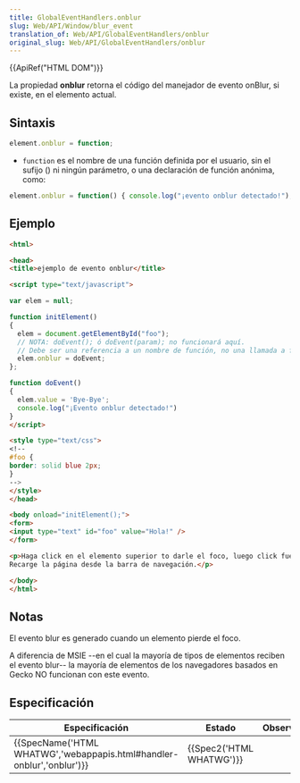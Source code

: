 ```yaml
---
title: GlobalEventHandlers.onblur
slug: Web/API/Window/blur_event
translation_of: Web/API/GlobalEventHandlers/onblur
original_slug: Web/API/GlobalEventHandlers/onblur
---
```


{{ApiRef("HTML DOM")}}

La propiedad **onblur** retorna el código del manejador de evento onBlur, si existe, en el elemento actual.

## Sintaxis

```js
element.onblur = function;
```

- `function` es el nombre de una función definida por el usuario, sin el sufijo () ni ningún parámetro, o una declaración de función anónima, como:

```js
element.onblur = function() { console.log("¡evento onblur detectado!"); };
```

## Ejemplo

```html
<html>

<head>
<title>ejemplo de evento onblur</title>

<script type="text/javascript">

var elem = null;

function initElement()
{
  elem = document.getElementById("foo");
  // NOTA: doEvent(); ó doEvent(param); no funcionará aquí.
  // Debe ser una referencia a un nombre de función, no una llamada a función.
  elem.onblur = doEvent;
};

function doEvent()
{
  elem.value = 'Bye-Bye';
  console.log("¡Evento onblur detectado!")
}
</script>

<style type="text/css">
<!--
#foo {
border: solid blue 2px;
}
-->
</style>
</head>

<body onload="initElement();">
<form>
<input type="text" id="foo" value="Hola!" />
</form>

<p>Haga click en el elemento superior to darle el foco, luego click fuera del elemento.<br />
Recarge la página desde la barra de navegación.</p>

</body>
</html>
```

## Notas

El evento blur es generado cuando un elemento pierde el foco.

A diferencia de MSIE --en el cual la mayoría de tipos de elementos reciben el evento blur-- la mayoría de elementos de los navegadores basados en Gecko NO funcionan con este evento.

## Especificación

| Especificación                                                                               | Estado                           | Observaciones |
| -------------------------------------------------------------------------------------------- | -------------------------------- | ------------- |
| {{SpecName('HTML WHATWG','webappapis.html#handler-onblur','onblur')}} | {{Spec2('HTML WHATWG')}} |               |
